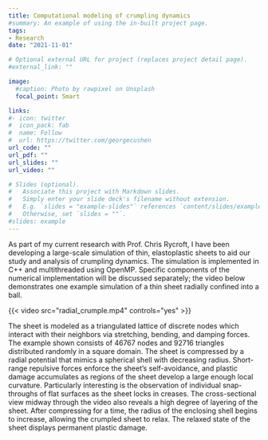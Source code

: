 ```yaml
---
title: Computational modeling of crumpling dynamics
#summary: An example of using the in-built project page.
tags:
- Research
date: "2021-11-01"

# Optional external URL for project (replaces project detail page).
#external_link: ""

image:
  #caption: Photo by rawpixel on Unsplash
  focal_point: Smart

links:
#- icon: twitter
#  icon_pack: fab
#  name: Follow
#  url: https://twitter.com/georgecushen
url_code: ""
url_pdf: ""
url_slides: ""
url_video: ""

# Slides (optional).
#   Associate this project with Markdown slides.
#   Simply enter your slide deck's filename without extension.
#   E.g. `slides = "example-slides"` references `content/slides/example-slides.md`.
#   Otherwise, set `slides = ""`.
#slides: example
---
```

As part of my current research with Prof. Chris Rycroft, I have been developing a large-scale simulation of thin, elastoplastic sheets to aid our study and analysis of crumpling dynamics. The simulation is implemented in C++ and multithreaded using OpenMP. Specific components of the numerical implementation will be discussed separately; the video below demonstrates one example simulation of a thin sheet radially confined into a ball.

{{< video src="radial_crumple.mp4" controls="yes" >}}

The sheet is modeled as a triangulated lattice of discrete nodes which interact with their neighbors via stretching, bending, and damping forces. The example shown consists of 46767 nodes and 92716 triangles distributed randomly in a square domain. The sheet is compressed by a radial potential that mimics a spherical shell with decreasing radius. Short-range repulsive forces enforce the sheet’s self-avoidance, and plastic damage accumulates as regions of the sheet develop a large enough local curvature. Particularly interesting is the observation of individual snap-throughs of flat surfaces as the sheet locks in creases. The cross-sectional view midway through the video also reveals a high degree of layering of the sheet. After compressing for a time, the radius of the enclosing shell begins to increase, allowing the crumpled sheet to relax. The relaxed state of the sheet displays permanent plastic damage.
